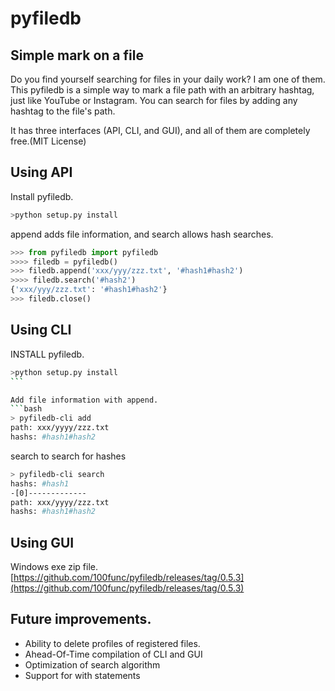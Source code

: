 # pyfiledb

## Simple mark on a file
Do you find yourself searching for files in your daily work?
I am one of them.
This pyfiledb is a simple way to mark a file path with an arbitrary hashtag, just like YouTube or Instagram.
You can search for files by adding any hashtag to the file's path.

It has three interfaces (API, CLI, and GUI), and all of them are completely free.(MIT License)

## Using API
Install pyfiledb.
```bash
>python setup.py install
```

append adds file information, and search allows hash searches.
```python
>>> from pyfiledb import pyfiledb
>>>> filedb = pyfiledb()
>>> filedb.append('xxx/yyy/zzz.txt', '#hash1#hash2')
>>>> filedb.search('#hash2')
{'xxx/yyy/zzz.txt': '#hash1#hash2'}
>>> filedb.close()
```

## Using CLI
INSTALL pyfiledb.
````bash
>python setup.py install
```

Add file information with append.
```bash
> pyfiledb-cli add
path: xxx/yyyy/zzz.txt  
hashs: #hash1#hash2
````

search to search for hashes
```bash
> pyfiledb-cli search
hashs: #hash1 
-[0]-------------
path: xxx/yyyy/zzz.txt
hashs: #hash1#hash2
```

## Using GUI
Windows exe zip file.
[https://github.com/100func/pyfiledb/releases/tag/0.5.3](https://github.com/100func/pyfiledb/releases/tag/0.5.3)

## Future improvements.
* Ability to delete profiles of registered files.
* Ahead-Of-Time compilation of CLI and GUI
* Optimization of search algorithm
* Support for with statements
